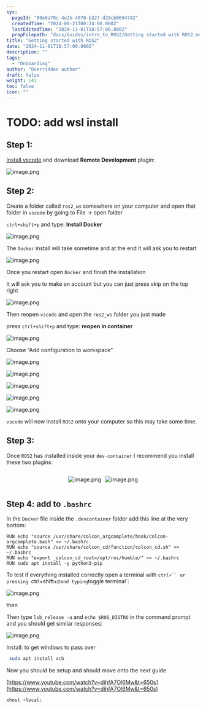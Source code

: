 ```yaml
---
sys:
  pageId: "89e0a78c-4e2b-4070-b327-d28cb0694742"
  createdTime: "2024-08-21T00:24:00.000Z"
  lastEditedTime: "2024-11-01T18:57:00.000Z"
  propFilepath: "docs/Guides/intro_to_ROS2/Getting started with ROS2.md"
title: "Getting started with ROS2"
date: "2024-11-01T18:57:00.000Z"
description: ""
tags:
  - "Onboarding"
author: "Overridden author"
draft: false
weight: 141
toc: false
icon: ""
---
```


# TODO: add wsl install

## Step 1:

[Install vscode](https://code.visualstudio.com/download) and download **Remote Development** plugin:

![image.png](https://prod-files-secure.s3.us-west-2.amazonaws.com/d518164a-d88e-44d1-a4ee-3adb3bd8bce0/efb52993-1881-4a40-b95e-6f020334f022/image.png?X-Amz-Algorithm=AWS4-HMAC-SHA256&X-Amz-Content-Sha256=UNSIGNED-PAYLOAD&X-Amz-Credential=ASIAZI2LB4662GSJ7QOT%2F20250504%2Fus-west-2%2Fs3%2Faws4_request&X-Amz-Date=20250504T004526Z&X-Amz-Expires=3600&X-Amz-Security-Token=IQoJb3JpZ2luX2VjEGAaCXVzLXdlc3QtMiJGMEQCIBDc%2FNa3mIosC83BpGOHOObdijGEsvwEGYs0V%2FwQn5WMAiAwSJBjcAK8st%2FTo4%2Fzppa8FXxoaVnUU%2FAiNbGl9Fna8iqIBAj5%2F%2F%2F%2F%2F%2F%2F%2F%2F%2F8BEAAaDDYzNzQyMzE4MzgwNSIMven%2BPKvxJDQIJ6sFKtwD7k8up4sHHMNl720TnmY8V29Tekjs8nJDj2LGqHS705SGH9LKet3aj96d7y1kH3pLSt20DTgAfN%2BL3nLE%2Flow%2FPnGc2wso8IsECIA%2FbSXxokewlXiikUBZBCjpg%2FTOp6wYv2fJN3TSNY97bz08l3JVAm4PeKnVtyIFpR9NoSnz75siegR4%2Blkf87ECu8TMAWedy5u9SQhrs8kdOkPP4gMucUZJBVCviO3lwNSa25MRz74CN16uyG8k9jtUjV8C5s9AXqc7u4C8HY5vzBWLoxvJ55yzDld5gDfY1cDoOcv%2F9EQ8zk67%2BeAO0fcG4h8vDhMHhe4kq1AmMJ9Yv4Os7GXiQYMlSdJrbgWENyLNkCc1SE%2FJFEvQGSM2t5RSaEXcO08DKHEFzWbbrYr%2FfJPOGg22kPRh1wtuHRCEbSuByUpTECVqGY0nittKBLDQdKGdX6A%2FlrgXw2DQXCdXShuQHXnvq82j3EGpRfx2AnckUEJjCbBjBiLkNkk%2F2Ss%2F1y4owosNvgc359cHLzhLYXwSpKef81X9V0%2BiFsKrKFAjy2MNnXSqPE1yyeee9pKJ5qwURG3RTjtIteX1QUD5%2F00sZu0I3Z8KZ2AP1s3L4OLOR6LNBtbqip7bXQEZahfilcw5NjawAY6pgFuLaPPgaIkjzhIGF3NXijfLyskcnJz%2FYHZ9%2FMezXK7%2BJvEcG1x3dR2arn8LLuPQgxalo3paxMs1L8asYRrAiCd8nsyL2u8jBg3XrTGEspRbalCk%2BPo%2FGmfjZhL6Z%2FGZfyt%2FR9Q7RrI5Xz%2F78vaxt0t4JaVtT52C6XQXlzOcYiHTN%2FqJXXiJvUy3BnG6imw7SYdgFN%2FlixziFq%2BFB5kMajEKmjpELxF&X-Amz-Signature=296b6ed85ba5a6347bd3cb83c7b49ebe4bc7999dff1f7e8c456f9e51d961f226&X-Amz-SignedHeaders=host&x-id=GetObject)

## Step 2:

Create a folder called `ros2_ws` somewhere on your computer and open that folder in `vscode` by going to File → open folder 

`ctrl+shift+p` and type: **Install Docker**

![image.png](https://prod-files-secure.s3.us-west-2.amazonaws.com/d518164a-d88e-44d1-a4ee-3adb3bd8bce0/2269dc0e-1cd5-47ff-bceb-c04ad9b2eab0/image.png?X-Amz-Algorithm=AWS4-HMAC-SHA256&X-Amz-Content-Sha256=UNSIGNED-PAYLOAD&X-Amz-Credential=ASIAZI2LB4662GSJ7QOT%2F20250504%2Fus-west-2%2Fs3%2Faws4_request&X-Amz-Date=20250504T004526Z&X-Amz-Expires=3600&X-Amz-Security-Token=IQoJb3JpZ2luX2VjEGAaCXVzLXdlc3QtMiJGMEQCIBDc%2FNa3mIosC83BpGOHOObdijGEsvwEGYs0V%2FwQn5WMAiAwSJBjcAK8st%2FTo4%2Fzppa8FXxoaVnUU%2FAiNbGl9Fna8iqIBAj5%2F%2F%2F%2F%2F%2F%2F%2F%2F%2F8BEAAaDDYzNzQyMzE4MzgwNSIMven%2BPKvxJDQIJ6sFKtwD7k8up4sHHMNl720TnmY8V29Tekjs8nJDj2LGqHS705SGH9LKet3aj96d7y1kH3pLSt20DTgAfN%2BL3nLE%2Flow%2FPnGc2wso8IsECIA%2FbSXxokewlXiikUBZBCjpg%2FTOp6wYv2fJN3TSNY97bz08l3JVAm4PeKnVtyIFpR9NoSnz75siegR4%2Blkf87ECu8TMAWedy5u9SQhrs8kdOkPP4gMucUZJBVCviO3lwNSa25MRz74CN16uyG8k9jtUjV8C5s9AXqc7u4C8HY5vzBWLoxvJ55yzDld5gDfY1cDoOcv%2F9EQ8zk67%2BeAO0fcG4h8vDhMHhe4kq1AmMJ9Yv4Os7GXiQYMlSdJrbgWENyLNkCc1SE%2FJFEvQGSM2t5RSaEXcO08DKHEFzWbbrYr%2FfJPOGg22kPRh1wtuHRCEbSuByUpTECVqGY0nittKBLDQdKGdX6A%2FlrgXw2DQXCdXShuQHXnvq82j3EGpRfx2AnckUEJjCbBjBiLkNkk%2F2Ss%2F1y4owosNvgc359cHLzhLYXwSpKef81X9V0%2BiFsKrKFAjy2MNnXSqPE1yyeee9pKJ5qwURG3RTjtIteX1QUD5%2F00sZu0I3Z8KZ2AP1s3L4OLOR6LNBtbqip7bXQEZahfilcw5NjawAY6pgFuLaPPgaIkjzhIGF3NXijfLyskcnJz%2FYHZ9%2FMezXK7%2BJvEcG1x3dR2arn8LLuPQgxalo3paxMs1L8asYRrAiCd8nsyL2u8jBg3XrTGEspRbalCk%2BPo%2FGmfjZhL6Z%2FGZfyt%2FR9Q7RrI5Xz%2F78vaxt0t4JaVtT52C6XQXlzOcYiHTN%2FqJXXiJvUy3BnG6imw7SYdgFN%2FlixziFq%2BFB5kMajEKmjpELxF&X-Amz-Signature=5cd07c8493aa897ba5983125a29ba2e599c2977be9535dea816d6b732865c363&X-Amz-SignedHeaders=host&x-id=GetObject)

The `Docker` install will take sometime and at the end it will ask you to restart

![image.png](https://prod-files-secure.s3.us-west-2.amazonaws.com/d518164a-d88e-44d1-a4ee-3adb3bd8bce0/ed233f78-be33-4b1f-b89c-9c346c0e961e/image.png?X-Amz-Algorithm=AWS4-HMAC-SHA256&X-Amz-Content-Sha256=UNSIGNED-PAYLOAD&X-Amz-Credential=ASIAZI2LB4662GSJ7QOT%2F20250504%2Fus-west-2%2Fs3%2Faws4_request&X-Amz-Date=20250504T004526Z&X-Amz-Expires=3600&X-Amz-Security-Token=IQoJb3JpZ2luX2VjEGAaCXVzLXdlc3QtMiJGMEQCIBDc%2FNa3mIosC83BpGOHOObdijGEsvwEGYs0V%2FwQn5WMAiAwSJBjcAK8st%2FTo4%2Fzppa8FXxoaVnUU%2FAiNbGl9Fna8iqIBAj5%2F%2F%2F%2F%2F%2F%2F%2F%2F%2F8BEAAaDDYzNzQyMzE4MzgwNSIMven%2BPKvxJDQIJ6sFKtwD7k8up4sHHMNl720TnmY8V29Tekjs8nJDj2LGqHS705SGH9LKet3aj96d7y1kH3pLSt20DTgAfN%2BL3nLE%2Flow%2FPnGc2wso8IsECIA%2FbSXxokewlXiikUBZBCjpg%2FTOp6wYv2fJN3TSNY97bz08l3JVAm4PeKnVtyIFpR9NoSnz75siegR4%2Blkf87ECu8TMAWedy5u9SQhrs8kdOkPP4gMucUZJBVCviO3lwNSa25MRz74CN16uyG8k9jtUjV8C5s9AXqc7u4C8HY5vzBWLoxvJ55yzDld5gDfY1cDoOcv%2F9EQ8zk67%2BeAO0fcG4h8vDhMHhe4kq1AmMJ9Yv4Os7GXiQYMlSdJrbgWENyLNkCc1SE%2FJFEvQGSM2t5RSaEXcO08DKHEFzWbbrYr%2FfJPOGg22kPRh1wtuHRCEbSuByUpTECVqGY0nittKBLDQdKGdX6A%2FlrgXw2DQXCdXShuQHXnvq82j3EGpRfx2AnckUEJjCbBjBiLkNkk%2F2Ss%2F1y4owosNvgc359cHLzhLYXwSpKef81X9V0%2BiFsKrKFAjy2MNnXSqPE1yyeee9pKJ5qwURG3RTjtIteX1QUD5%2F00sZu0I3Z8KZ2AP1s3L4OLOR6LNBtbqip7bXQEZahfilcw5NjawAY6pgFuLaPPgaIkjzhIGF3NXijfLyskcnJz%2FYHZ9%2FMezXK7%2BJvEcG1x3dR2arn8LLuPQgxalo3paxMs1L8asYRrAiCd8nsyL2u8jBg3XrTGEspRbalCk%2BPo%2FGmfjZhL6Z%2FGZfyt%2FR9Q7RrI5Xz%2F78vaxt0t4JaVtT52C6XQXlzOcYiHTN%2FqJXXiJvUy3BnG6imw7SYdgFN%2FlixziFq%2BFB5kMajEKmjpELxF&X-Amz-Signature=044d36466122c1bf4708fe83d8bf03b3bf5e20953072ed462c532230eab97fa9&X-Amz-SignedHeaders=host&x-id=GetObject)

Once you restart open `Docker` and finish the installation

It will ask you to make an account but you can just press skip on the top right

![image.png](https://prod-files-secure.s3.us-west-2.amazonaws.com/d518164a-d88e-44d1-a4ee-3adb3bd8bce0/21010ad9-1659-4fd9-9f59-9932a09b2a3d/image.png?X-Amz-Algorithm=AWS4-HMAC-SHA256&X-Amz-Content-Sha256=UNSIGNED-PAYLOAD&X-Amz-Credential=ASIAZI2LB4662GSJ7QOT%2F20250504%2Fus-west-2%2Fs3%2Faws4_request&X-Amz-Date=20250504T004526Z&X-Amz-Expires=3600&X-Amz-Security-Token=IQoJb3JpZ2luX2VjEGAaCXVzLXdlc3QtMiJGMEQCIBDc%2FNa3mIosC83BpGOHOObdijGEsvwEGYs0V%2FwQn5WMAiAwSJBjcAK8st%2FTo4%2Fzppa8FXxoaVnUU%2FAiNbGl9Fna8iqIBAj5%2F%2F%2F%2F%2F%2F%2F%2F%2F%2F8BEAAaDDYzNzQyMzE4MzgwNSIMven%2BPKvxJDQIJ6sFKtwD7k8up4sHHMNl720TnmY8V29Tekjs8nJDj2LGqHS705SGH9LKet3aj96d7y1kH3pLSt20DTgAfN%2BL3nLE%2Flow%2FPnGc2wso8IsECIA%2FbSXxokewlXiikUBZBCjpg%2FTOp6wYv2fJN3TSNY97bz08l3JVAm4PeKnVtyIFpR9NoSnz75siegR4%2Blkf87ECu8TMAWedy5u9SQhrs8kdOkPP4gMucUZJBVCviO3lwNSa25MRz74CN16uyG8k9jtUjV8C5s9AXqc7u4C8HY5vzBWLoxvJ55yzDld5gDfY1cDoOcv%2F9EQ8zk67%2BeAO0fcG4h8vDhMHhe4kq1AmMJ9Yv4Os7GXiQYMlSdJrbgWENyLNkCc1SE%2FJFEvQGSM2t5RSaEXcO08DKHEFzWbbrYr%2FfJPOGg22kPRh1wtuHRCEbSuByUpTECVqGY0nittKBLDQdKGdX6A%2FlrgXw2DQXCdXShuQHXnvq82j3EGpRfx2AnckUEJjCbBjBiLkNkk%2F2Ss%2F1y4owosNvgc359cHLzhLYXwSpKef81X9V0%2BiFsKrKFAjy2MNnXSqPE1yyeee9pKJ5qwURG3RTjtIteX1QUD5%2F00sZu0I3Z8KZ2AP1s3L4OLOR6LNBtbqip7bXQEZahfilcw5NjawAY6pgFuLaPPgaIkjzhIGF3NXijfLyskcnJz%2FYHZ9%2FMezXK7%2BJvEcG1x3dR2arn8LLuPQgxalo3paxMs1L8asYRrAiCd8nsyL2u8jBg3XrTGEspRbalCk%2BPo%2FGmfjZhL6Z%2FGZfyt%2FR9Q7RrI5Xz%2F78vaxt0t4JaVtT52C6XQXlzOcYiHTN%2FqJXXiJvUy3BnG6imw7SYdgFN%2FlixziFq%2BFB5kMajEKmjpELxF&X-Amz-Signature=794f2896ff65e89bdd12058fa6d90dea62da2032868a9ad85b013994ecc0c888&X-Amz-SignedHeaders=host&x-id=GetObject)

Then reopen `vscode` and open the `ros2_ws` folder you just made

press `ctrl+shift+p` and type: **reopen in container**

![image.png](https://prod-files-secure.s3.us-west-2.amazonaws.com/d518164a-d88e-44d1-a4ee-3adb3bd8bce0/4e93b8c2-41ad-488c-8095-c74205196118/image.png?X-Amz-Algorithm=AWS4-HMAC-SHA256&X-Amz-Content-Sha256=UNSIGNED-PAYLOAD&X-Amz-Credential=ASIAZI2LB4662GSJ7QOT%2F20250504%2Fus-west-2%2Fs3%2Faws4_request&X-Amz-Date=20250504T004526Z&X-Amz-Expires=3600&X-Amz-Security-Token=IQoJb3JpZ2luX2VjEGAaCXVzLXdlc3QtMiJGMEQCIBDc%2FNa3mIosC83BpGOHOObdijGEsvwEGYs0V%2FwQn5WMAiAwSJBjcAK8st%2FTo4%2Fzppa8FXxoaVnUU%2FAiNbGl9Fna8iqIBAj5%2F%2F%2F%2F%2F%2F%2F%2F%2F%2F8BEAAaDDYzNzQyMzE4MzgwNSIMven%2BPKvxJDQIJ6sFKtwD7k8up4sHHMNl720TnmY8V29Tekjs8nJDj2LGqHS705SGH9LKet3aj96d7y1kH3pLSt20DTgAfN%2BL3nLE%2Flow%2FPnGc2wso8IsECIA%2FbSXxokewlXiikUBZBCjpg%2FTOp6wYv2fJN3TSNY97bz08l3JVAm4PeKnVtyIFpR9NoSnz75siegR4%2Blkf87ECu8TMAWedy5u9SQhrs8kdOkPP4gMucUZJBVCviO3lwNSa25MRz74CN16uyG8k9jtUjV8C5s9AXqc7u4C8HY5vzBWLoxvJ55yzDld5gDfY1cDoOcv%2F9EQ8zk67%2BeAO0fcG4h8vDhMHhe4kq1AmMJ9Yv4Os7GXiQYMlSdJrbgWENyLNkCc1SE%2FJFEvQGSM2t5RSaEXcO08DKHEFzWbbrYr%2FfJPOGg22kPRh1wtuHRCEbSuByUpTECVqGY0nittKBLDQdKGdX6A%2FlrgXw2DQXCdXShuQHXnvq82j3EGpRfx2AnckUEJjCbBjBiLkNkk%2F2Ss%2F1y4owosNvgc359cHLzhLYXwSpKef81X9V0%2BiFsKrKFAjy2MNnXSqPE1yyeee9pKJ5qwURG3RTjtIteX1QUD5%2F00sZu0I3Z8KZ2AP1s3L4OLOR6LNBtbqip7bXQEZahfilcw5NjawAY6pgFuLaPPgaIkjzhIGF3NXijfLyskcnJz%2FYHZ9%2FMezXK7%2BJvEcG1x3dR2arn8LLuPQgxalo3paxMs1L8asYRrAiCd8nsyL2u8jBg3XrTGEspRbalCk%2BPo%2FGmfjZhL6Z%2FGZfyt%2FR9Q7RrI5Xz%2F78vaxt0t4JaVtT52C6XQXlzOcYiHTN%2FqJXXiJvUy3BnG6imw7SYdgFN%2FlixziFq%2BFB5kMajEKmjpELxF&X-Amz-Signature=e560a78a5aaf7a48fe258d811c425026283ed2cfdcfcaa4fe81f1632e212b18b&X-Amz-SignedHeaders=host&x-id=GetObject)

Choose “Add configuration to workspace”

![image.png](https://prod-files-secure.s3.us-west-2.amazonaws.com/d518164a-d88e-44d1-a4ee-3adb3bd8bce0/9560b282-5060-4989-ba37-97e7b2c22476/image.png?X-Amz-Algorithm=AWS4-HMAC-SHA256&X-Amz-Content-Sha256=UNSIGNED-PAYLOAD&X-Amz-Credential=ASIAZI2LB4662GSJ7QOT%2F20250504%2Fus-west-2%2Fs3%2Faws4_request&X-Amz-Date=20250504T004526Z&X-Amz-Expires=3600&X-Amz-Security-Token=IQoJb3JpZ2luX2VjEGAaCXVzLXdlc3QtMiJGMEQCIBDc%2FNa3mIosC83BpGOHOObdijGEsvwEGYs0V%2FwQn5WMAiAwSJBjcAK8st%2FTo4%2Fzppa8FXxoaVnUU%2FAiNbGl9Fna8iqIBAj5%2F%2F%2F%2F%2F%2F%2F%2F%2F%2F8BEAAaDDYzNzQyMzE4MzgwNSIMven%2BPKvxJDQIJ6sFKtwD7k8up4sHHMNl720TnmY8V29Tekjs8nJDj2LGqHS705SGH9LKet3aj96d7y1kH3pLSt20DTgAfN%2BL3nLE%2Flow%2FPnGc2wso8IsECIA%2FbSXxokewlXiikUBZBCjpg%2FTOp6wYv2fJN3TSNY97bz08l3JVAm4PeKnVtyIFpR9NoSnz75siegR4%2Blkf87ECu8TMAWedy5u9SQhrs8kdOkPP4gMucUZJBVCviO3lwNSa25MRz74CN16uyG8k9jtUjV8C5s9AXqc7u4C8HY5vzBWLoxvJ55yzDld5gDfY1cDoOcv%2F9EQ8zk67%2BeAO0fcG4h8vDhMHhe4kq1AmMJ9Yv4Os7GXiQYMlSdJrbgWENyLNkCc1SE%2FJFEvQGSM2t5RSaEXcO08DKHEFzWbbrYr%2FfJPOGg22kPRh1wtuHRCEbSuByUpTECVqGY0nittKBLDQdKGdX6A%2FlrgXw2DQXCdXShuQHXnvq82j3EGpRfx2AnckUEJjCbBjBiLkNkk%2F2Ss%2F1y4owosNvgc359cHLzhLYXwSpKef81X9V0%2BiFsKrKFAjy2MNnXSqPE1yyeee9pKJ5qwURG3RTjtIteX1QUD5%2F00sZu0I3Z8KZ2AP1s3L4OLOR6LNBtbqip7bXQEZahfilcw5NjawAY6pgFuLaPPgaIkjzhIGF3NXijfLyskcnJz%2FYHZ9%2FMezXK7%2BJvEcG1x3dR2arn8LLuPQgxalo3paxMs1L8asYRrAiCd8nsyL2u8jBg3XrTGEspRbalCk%2BPo%2FGmfjZhL6Z%2FGZfyt%2FR9Q7RrI5Xz%2F78vaxt0t4JaVtT52C6XQXlzOcYiHTN%2FqJXXiJvUy3BnG6imw7SYdgFN%2FlixziFq%2BFB5kMajEKmjpELxF&X-Amz-Signature=5fd804658612c19d63ac147af43ae70443e061c2a424344dbb423312bbadc226&X-Amz-SignedHeaders=host&x-id=GetObject)

![image.png](https://prod-files-secure.s3.us-west-2.amazonaws.com/d518164a-d88e-44d1-a4ee-3adb3bd8bce0/2ee63f81-886b-48e8-a553-dc6e5eac99e4/image.png?X-Amz-Algorithm=AWS4-HMAC-SHA256&X-Amz-Content-Sha256=UNSIGNED-PAYLOAD&X-Amz-Credential=ASIAZI2LB4662GSJ7QOT%2F20250504%2Fus-west-2%2Fs3%2Faws4_request&X-Amz-Date=20250504T004526Z&X-Amz-Expires=3600&X-Amz-Security-Token=IQoJb3JpZ2luX2VjEGAaCXVzLXdlc3QtMiJGMEQCIBDc%2FNa3mIosC83BpGOHOObdijGEsvwEGYs0V%2FwQn5WMAiAwSJBjcAK8st%2FTo4%2Fzppa8FXxoaVnUU%2FAiNbGl9Fna8iqIBAj5%2F%2F%2F%2F%2F%2F%2F%2F%2F%2F8BEAAaDDYzNzQyMzE4MzgwNSIMven%2BPKvxJDQIJ6sFKtwD7k8up4sHHMNl720TnmY8V29Tekjs8nJDj2LGqHS705SGH9LKet3aj96d7y1kH3pLSt20DTgAfN%2BL3nLE%2Flow%2FPnGc2wso8IsECIA%2FbSXxokewlXiikUBZBCjpg%2FTOp6wYv2fJN3TSNY97bz08l3JVAm4PeKnVtyIFpR9NoSnz75siegR4%2Blkf87ECu8TMAWedy5u9SQhrs8kdOkPP4gMucUZJBVCviO3lwNSa25MRz74CN16uyG8k9jtUjV8C5s9AXqc7u4C8HY5vzBWLoxvJ55yzDld5gDfY1cDoOcv%2F9EQ8zk67%2BeAO0fcG4h8vDhMHhe4kq1AmMJ9Yv4Os7GXiQYMlSdJrbgWENyLNkCc1SE%2FJFEvQGSM2t5RSaEXcO08DKHEFzWbbrYr%2FfJPOGg22kPRh1wtuHRCEbSuByUpTECVqGY0nittKBLDQdKGdX6A%2FlrgXw2DQXCdXShuQHXnvq82j3EGpRfx2AnckUEJjCbBjBiLkNkk%2F2Ss%2F1y4owosNvgc359cHLzhLYXwSpKef81X9V0%2BiFsKrKFAjy2MNnXSqPE1yyeee9pKJ5qwURG3RTjtIteX1QUD5%2F00sZu0I3Z8KZ2AP1s3L4OLOR6LNBtbqip7bXQEZahfilcw5NjawAY6pgFuLaPPgaIkjzhIGF3NXijfLyskcnJz%2FYHZ9%2FMezXK7%2BJvEcG1x3dR2arn8LLuPQgxalo3paxMs1L8asYRrAiCd8nsyL2u8jBg3XrTGEspRbalCk%2BPo%2FGmfjZhL6Z%2FGZfyt%2FR9Q7RrI5Xz%2F78vaxt0t4JaVtT52C6XQXlzOcYiHTN%2FqJXXiJvUy3BnG6imw7SYdgFN%2FlixziFq%2BFB5kMajEKmjpELxF&X-Amz-Signature=ed3168a319b48fc7635d0457bb5dcc271f696e80f2ba12732985645bd9608cd1&X-Amz-SignedHeaders=host&x-id=GetObject)

![image.png](https://prod-files-secure.s3.us-west-2.amazonaws.com/d518164a-d88e-44d1-a4ee-3adb3bd8bce0/ae1580b2-b048-407e-aed9-b584224a7a04/image.png?X-Amz-Algorithm=AWS4-HMAC-SHA256&X-Amz-Content-Sha256=UNSIGNED-PAYLOAD&X-Amz-Credential=ASIAZI2LB4662GSJ7QOT%2F20250504%2Fus-west-2%2Fs3%2Faws4_request&X-Amz-Date=20250504T004526Z&X-Amz-Expires=3600&X-Amz-Security-Token=IQoJb3JpZ2luX2VjEGAaCXVzLXdlc3QtMiJGMEQCIBDc%2FNa3mIosC83BpGOHOObdijGEsvwEGYs0V%2FwQn5WMAiAwSJBjcAK8st%2FTo4%2Fzppa8FXxoaVnUU%2FAiNbGl9Fna8iqIBAj5%2F%2F%2F%2F%2F%2F%2F%2F%2F%2F8BEAAaDDYzNzQyMzE4MzgwNSIMven%2BPKvxJDQIJ6sFKtwD7k8up4sHHMNl720TnmY8V29Tekjs8nJDj2LGqHS705SGH9LKet3aj96d7y1kH3pLSt20DTgAfN%2BL3nLE%2Flow%2FPnGc2wso8IsECIA%2FbSXxokewlXiikUBZBCjpg%2FTOp6wYv2fJN3TSNY97bz08l3JVAm4PeKnVtyIFpR9NoSnz75siegR4%2Blkf87ECu8TMAWedy5u9SQhrs8kdOkPP4gMucUZJBVCviO3lwNSa25MRz74CN16uyG8k9jtUjV8C5s9AXqc7u4C8HY5vzBWLoxvJ55yzDld5gDfY1cDoOcv%2F9EQ8zk67%2BeAO0fcG4h8vDhMHhe4kq1AmMJ9Yv4Os7GXiQYMlSdJrbgWENyLNkCc1SE%2FJFEvQGSM2t5RSaEXcO08DKHEFzWbbrYr%2FfJPOGg22kPRh1wtuHRCEbSuByUpTECVqGY0nittKBLDQdKGdX6A%2FlrgXw2DQXCdXShuQHXnvq82j3EGpRfx2AnckUEJjCbBjBiLkNkk%2F2Ss%2F1y4owosNvgc359cHLzhLYXwSpKef81X9V0%2BiFsKrKFAjy2MNnXSqPE1yyeee9pKJ5qwURG3RTjtIteX1QUD5%2F00sZu0I3Z8KZ2AP1s3L4OLOR6LNBtbqip7bXQEZahfilcw5NjawAY6pgFuLaPPgaIkjzhIGF3NXijfLyskcnJz%2FYHZ9%2FMezXK7%2BJvEcG1x3dR2arn8LLuPQgxalo3paxMs1L8asYRrAiCd8nsyL2u8jBg3XrTGEspRbalCk%2BPo%2FGmfjZhL6Z%2FGZfyt%2FR9Q7RrI5Xz%2F78vaxt0t4JaVtT52C6XQXlzOcYiHTN%2FqJXXiJvUy3BnG6imw7SYdgFN%2FlixziFq%2BFB5kMajEKmjpELxF&X-Amz-Signature=c21816cb21d8ecf183f6e783c4a47c6266427524db4cb6ff0779e9175b0937fc&X-Amz-SignedHeaders=host&x-id=GetObject)

![image.png](https://prod-files-secure.s3.us-west-2.amazonaws.com/d518164a-d88e-44d1-a4ee-3adb3bd8bce0/53255b28-f75e-430f-b9e3-c0ac8577e42b/image.png?X-Amz-Algorithm=AWS4-HMAC-SHA256&X-Amz-Content-Sha256=UNSIGNED-PAYLOAD&X-Amz-Credential=ASIAZI2LB4662GSJ7QOT%2F20250504%2Fus-west-2%2Fs3%2Faws4_request&X-Amz-Date=20250504T004526Z&X-Amz-Expires=3600&X-Amz-Security-Token=IQoJb3JpZ2luX2VjEGAaCXVzLXdlc3QtMiJGMEQCIBDc%2FNa3mIosC83BpGOHOObdijGEsvwEGYs0V%2FwQn5WMAiAwSJBjcAK8st%2FTo4%2Fzppa8FXxoaVnUU%2FAiNbGl9Fna8iqIBAj5%2F%2F%2F%2F%2F%2F%2F%2F%2F%2F8BEAAaDDYzNzQyMzE4MzgwNSIMven%2BPKvxJDQIJ6sFKtwD7k8up4sHHMNl720TnmY8V29Tekjs8nJDj2LGqHS705SGH9LKet3aj96d7y1kH3pLSt20DTgAfN%2BL3nLE%2Flow%2FPnGc2wso8IsECIA%2FbSXxokewlXiikUBZBCjpg%2FTOp6wYv2fJN3TSNY97bz08l3JVAm4PeKnVtyIFpR9NoSnz75siegR4%2Blkf87ECu8TMAWedy5u9SQhrs8kdOkPP4gMucUZJBVCviO3lwNSa25MRz74CN16uyG8k9jtUjV8C5s9AXqc7u4C8HY5vzBWLoxvJ55yzDld5gDfY1cDoOcv%2F9EQ8zk67%2BeAO0fcG4h8vDhMHhe4kq1AmMJ9Yv4Os7GXiQYMlSdJrbgWENyLNkCc1SE%2FJFEvQGSM2t5RSaEXcO08DKHEFzWbbrYr%2FfJPOGg22kPRh1wtuHRCEbSuByUpTECVqGY0nittKBLDQdKGdX6A%2FlrgXw2DQXCdXShuQHXnvq82j3EGpRfx2AnckUEJjCbBjBiLkNkk%2F2Ss%2F1y4owosNvgc359cHLzhLYXwSpKef81X9V0%2BiFsKrKFAjy2MNnXSqPE1yyeee9pKJ5qwURG3RTjtIteX1QUD5%2F00sZu0I3Z8KZ2AP1s3L4OLOR6LNBtbqip7bXQEZahfilcw5NjawAY6pgFuLaPPgaIkjzhIGF3NXijfLyskcnJz%2FYHZ9%2FMezXK7%2BJvEcG1x3dR2arn8LLuPQgxalo3paxMs1L8asYRrAiCd8nsyL2u8jBg3XrTGEspRbalCk%2BPo%2FGmfjZhL6Z%2FGZfyt%2FR9Q7RrI5Xz%2F78vaxt0t4JaVtT52C6XQXlzOcYiHTN%2FqJXXiJvUy3BnG6imw7SYdgFN%2FlixziFq%2BFB5kMajEKmjpELxF&X-Amz-Signature=5b4d7ed2a4801873fcb5277a17b6df6d0694c4458756284b73cf7f3f9bae1ead&X-Amz-SignedHeaders=host&x-id=GetObject)

![image.png](https://prod-files-secure.s3.us-west-2.amazonaws.com/d518164a-d88e-44d1-a4ee-3adb3bd8bce0/7c562767-5af9-4ffb-97d1-327bcdf4ee00/image.png?X-Amz-Algorithm=AWS4-HMAC-SHA256&X-Amz-Content-Sha256=UNSIGNED-PAYLOAD&X-Amz-Credential=ASIAZI2LB4662GSJ7QOT%2F20250504%2Fus-west-2%2Fs3%2Faws4_request&X-Amz-Date=20250504T004526Z&X-Amz-Expires=3600&X-Amz-Security-Token=IQoJb3JpZ2luX2VjEGAaCXVzLXdlc3QtMiJGMEQCIBDc%2FNa3mIosC83BpGOHOObdijGEsvwEGYs0V%2FwQn5WMAiAwSJBjcAK8st%2FTo4%2Fzppa8FXxoaVnUU%2FAiNbGl9Fna8iqIBAj5%2F%2F%2F%2F%2F%2F%2F%2F%2F%2F8BEAAaDDYzNzQyMzE4MzgwNSIMven%2BPKvxJDQIJ6sFKtwD7k8up4sHHMNl720TnmY8V29Tekjs8nJDj2LGqHS705SGH9LKet3aj96d7y1kH3pLSt20DTgAfN%2BL3nLE%2Flow%2FPnGc2wso8IsECIA%2FbSXxokewlXiikUBZBCjpg%2FTOp6wYv2fJN3TSNY97bz08l3JVAm4PeKnVtyIFpR9NoSnz75siegR4%2Blkf87ECu8TMAWedy5u9SQhrs8kdOkPP4gMucUZJBVCviO3lwNSa25MRz74CN16uyG8k9jtUjV8C5s9AXqc7u4C8HY5vzBWLoxvJ55yzDld5gDfY1cDoOcv%2F9EQ8zk67%2BeAO0fcG4h8vDhMHhe4kq1AmMJ9Yv4Os7GXiQYMlSdJrbgWENyLNkCc1SE%2FJFEvQGSM2t5RSaEXcO08DKHEFzWbbrYr%2FfJPOGg22kPRh1wtuHRCEbSuByUpTECVqGY0nittKBLDQdKGdX6A%2FlrgXw2DQXCdXShuQHXnvq82j3EGpRfx2AnckUEJjCbBjBiLkNkk%2F2Ss%2F1y4owosNvgc359cHLzhLYXwSpKef81X9V0%2BiFsKrKFAjy2MNnXSqPE1yyeee9pKJ5qwURG3RTjtIteX1QUD5%2F00sZu0I3Z8KZ2AP1s3L4OLOR6LNBtbqip7bXQEZahfilcw5NjawAY6pgFuLaPPgaIkjzhIGF3NXijfLyskcnJz%2FYHZ9%2FMezXK7%2BJvEcG1x3dR2arn8LLuPQgxalo3paxMs1L8asYRrAiCd8nsyL2u8jBg3XrTGEspRbalCk%2BPo%2FGmfjZhL6Z%2FGZfyt%2FR9Q7RrI5Xz%2F78vaxt0t4JaVtT52C6XQXlzOcYiHTN%2FqJXXiJvUy3BnG6imw7SYdgFN%2FlixziFq%2BFB5kMajEKmjpELxF&X-Amz-Signature=122653c2f5d4048095eabd20aca2eab4a83649f07f9e9f5837331bc663d177e5&X-Amz-SignedHeaders=host&x-id=GetObject)

`vscode` will now install `ROS2` onto your computer so this may take some time.

## Step 3:

Once `ROS2` has installed inside your `dev-container` I recommend you install these two plugins:

<div style="display: flex;flex-direction: row; column-gap:10px; max-width: 630px;justify-content: center;">
<div>

![image.png](https://prod-files-secure.s3.us-west-2.amazonaws.com/d518164a-d88e-44d1-a4ee-3adb3bd8bce0/3fc3d550-5a54-4ba1-ba6b-faa01cdb7369/image.png?X-Amz-Algorithm=AWS4-HMAC-SHA256&X-Amz-Content-Sha256=UNSIGNED-PAYLOAD&X-Amz-Credential=ASIAZI2LB466RRYFQGOJ%2F20250504%2Fus-west-2%2Fs3%2Faws4_request&X-Amz-Date=20250504T004529Z&X-Amz-Expires=3600&X-Amz-Security-Token=IQoJb3JpZ2luX2VjEGEaCXVzLXdlc3QtMiJHMEUCIQDCYp5lOHG3vKyiWyvQ07OW3TIupn7ZZQtPjUfdlrKIdAIgRejpph4jzzIfxHjHmafbHIJnHlISUhjx63%2BTLEo5ZuYqiAQI%2Bv%2F%2F%2F%2F%2F%2F%2F%2F%2F%2FARAAGgw2Mzc0MjMxODM4MDUiDBIQC56hY5k45R7StyrcA4JIv2X4gjRaWoX3eZU%2Bcu9vmcN7CoY7FGPQPakkBQFebqcsU%2BX7NyGMmYQApDnbh2dZxwcQDknrCbAoirI%2FCj%2BHVH6Yy9N60QTjszcFFv64vZe15NOxPWmVhfRZT1YJxgg571%2FwpytOEtDPQqD7FGr3VpQ%2FtSppXZHErA0RzIJtuS6e5VBc4ltZpG4m8%2F1ZOlQywngCjHd5RBJumhoXwoLGvDhyY6ZcY2oITfUh9h99o70fBXkIf%2FlfYg3WcoviMCnAoYMVMtSwGyHzbDj%2B0SBNA0HO3sJ6R8JlQtUE0eIdudjiGclYrBNgav54419qASoR%2BUXbLujqYfyqYFTCkO9NNS5wrx%2BkVjYZsS6tdSl4ga0HDQBLpmMiUqKu7YqCJpxM0NNtP57PpURsvrLevqXPReTrlDh5kWTE20pKvP5%2FzCS617bhgB9ADHuwBVLZLBKQBb3FQPFpHXBObW4Vxd6QAvXnoQl0TZB%2Fx7oDhwXTn0hewWkXpKP0%2F8by6BiK%2F%2BVxgE5nPzLJABNzb7SPJESvTNwCrmGd9%2BcDg6Mk7r8JspOlzzODgSSyRiYP7iCm8mkw1kT0LcSoDwXi%2Bowco9kWKiLl7MU0c1A4Gw9jOs6MoltAka9IvWck9wOFMPrw2sAGOqUBSQMn8uzc4yoULYNxRZAItaV9PMJhlDWEDwR%2FPshFHolA57S3PZsk5%2BsBNYJrIJrWMCHibXNO5DoNP2dnPunvDnZLbsn6L9BImkzPlP8nTye6IbwYufhtUMU6ReOKEyb%2BZmo1sTrVjo%2BiyUrVEO7F%2Fb3T8dm33vbUZmvjevPAUZEkdKxXQRgIlLhUZfqrDb3ACzGfzJ%2BHPkwNcoYzJwjHxIVTjemz&X-Amz-Signature=255d797cbb866a7f5b380cd89dc0f0369e57398017b0ef41930f4880010b614e&X-Amz-SignedHeaders=host&x-id=GetObject)

</div>
<div>

![image.png](https://prod-files-secure.s3.us-west-2.amazonaws.com/d518164a-d88e-44d1-a4ee-3adb3bd8bce0/d994cc66-13c2-4093-a5a3-f84cf4601a82/image.png?X-Amz-Algorithm=AWS4-HMAC-SHA256&X-Amz-Content-Sha256=UNSIGNED-PAYLOAD&X-Amz-Credential=ASIAZI2LB4667R4UQACP%2F20250504%2Fus-west-2%2Fs3%2Faws4_request&X-Amz-Date=20250504T004529Z&X-Amz-Expires=3600&X-Amz-Security-Token=IQoJb3JpZ2luX2VjEGAaCXVzLXdlc3QtMiJHMEUCIQDAHkR8pBZz7NkQToOzLq5Yk5J%2F031nV6B2ZZL%2FTN%2FurwIgPTRur6WO0KK57%2FxbsWM3eomsaBXNJQ9Mzec0gKOfPfAqiAQI%2Bf%2F%2F%2F%2F%2F%2F%2F%2F%2F%2FARAAGgw2Mzc0MjMxODM4MDUiDNdTTS1V4uPMZHRNvyrcA4rx%2FExpIm%2BKQFW7%2Fg0%2BKlaYiSV9gGH4JXKb4Z2aiijGizQLa1KDj4BzfBQYUbmW9RrLc0COY3veJNrPgQhcZzr5z%2BoWiF6GmVonkYcDfqUX3jaQfvTSx%2F%2FHAXbiBCfRok7I%2BGjFjYKU00uQYM6JXgaAIcO4JbUHV7hemCrPRaU2ItA2w314jQ6apI%2BApaRXi1Sx7Cb%2BQTg18XSYipL%2F53rJM7NxqWb%2Bi4JFE2ScpnVpwSOykGbUUWYO4nX86%2FkO39zoYti%2FREXGSv6mCd1ZO%2FeRuP4yEdwM1%2FnDkS7Aexqz3jpH1ktOY5Q2S1TVslaxL03X2sR0W4B2ctFVp8jdtdZX7389Gr0farRIXvSAe4wRFPIKvFNJTnV3dAtLRCrVNq%2BGw5TRwvUYxA0BytheK6Oq1veDgIYzZIbgtsfVa37Lw3QfC5MbxL41hlb%2BFB1x1TAepRFUyipHiWar4YexjcQoSmoh3gFDlbUg72%2FhZYiJONW%2B0NhLYnK36otNXYFcC30fEdlqne0a52rY9ZAExiIoDYGcgGyphZEWlbq%2Ft0YYIWeL5YDX%2BOnshjrT8t8ABa5xNGz7n64bkVrEg9lXkkcIyqcSZ5AgHqtpakIhmhaDKunWASTMGTbip957MJjZ2sAGOqUBrx2dk8gcWl6kWrpgv2q6mq3BrA45ezviK0bvVqZ3YOrP%2FKtwFzP0MGwoVfmQxeB3BJ4E5zqX6RsCipRjtsfUQYPFxwJmrMvOlQUQ8tiPEfqTd3oy935x7zRlZ9Jqz1BjRpJ7%2FEdQs3Ch%2BrOLTi12THjtfYVGuRy%2FGvuSTrlU%2BlZ8TQ%2Ba9LF%2BlxPeVsHUr3Pu8ItlT68hV3EArdMT1%2BemG86PX9vj&X-Amz-Signature=203cf640873fc373e3369453537d990f06048503a30ad7e7ac7e81ee6c7e21e4&X-Amz-SignedHeaders=host&x-id=GetObject)

</div>
</div>

## Step 4: add to `.bashrc`

In the `Docker` file inside the `.devcontainer` folder add this line at the very bottom: 

```docker
RUN echo "source /usr/share/colcon_argcomplete/hook/colcon-argcomplete.bash" >> ~/.bashrc
RUN echo "source /usr/share/colcon_cd/function/colcon_cd.sh" >> ~/.bashrc
RUN echo "export _colcon_cd_root=/opt/ros/humble/" >> ~/.bashrc
RUN sudo apt install -y python3-pip 
```

To test if everything installed correctly open a terminal with `ctrl+`` or pressing `ctrl+shift+p` and typing `toggle terminal`:

![image.png](https://prod-files-secure.s3.us-west-2.amazonaws.com/d518164a-d88e-44d1-a4ee-3adb3bd8bce0/6a4943d8-b04e-4c02-9a58-775f3384d1a5/image.png?X-Amz-Algorithm=AWS4-HMAC-SHA256&X-Amz-Content-Sha256=UNSIGNED-PAYLOAD&X-Amz-Credential=ASIAZI2LB4662GSJ7QOT%2F20250504%2Fus-west-2%2Fs3%2Faws4_request&X-Amz-Date=20250504T004526Z&X-Amz-Expires=3600&X-Amz-Security-Token=IQoJb3JpZ2luX2VjEGAaCXVzLXdlc3QtMiJGMEQCIBDc%2FNa3mIosC83BpGOHOObdijGEsvwEGYs0V%2FwQn5WMAiAwSJBjcAK8st%2FTo4%2Fzppa8FXxoaVnUU%2FAiNbGl9Fna8iqIBAj5%2F%2F%2F%2F%2F%2F%2F%2F%2F%2F8BEAAaDDYzNzQyMzE4MzgwNSIMven%2BPKvxJDQIJ6sFKtwD7k8up4sHHMNl720TnmY8V29Tekjs8nJDj2LGqHS705SGH9LKet3aj96d7y1kH3pLSt20DTgAfN%2BL3nLE%2Flow%2FPnGc2wso8IsECIA%2FbSXxokewlXiikUBZBCjpg%2FTOp6wYv2fJN3TSNY97bz08l3JVAm4PeKnVtyIFpR9NoSnz75siegR4%2Blkf87ECu8TMAWedy5u9SQhrs8kdOkPP4gMucUZJBVCviO3lwNSa25MRz74CN16uyG8k9jtUjV8C5s9AXqc7u4C8HY5vzBWLoxvJ55yzDld5gDfY1cDoOcv%2F9EQ8zk67%2BeAO0fcG4h8vDhMHhe4kq1AmMJ9Yv4Os7GXiQYMlSdJrbgWENyLNkCc1SE%2FJFEvQGSM2t5RSaEXcO08DKHEFzWbbrYr%2FfJPOGg22kPRh1wtuHRCEbSuByUpTECVqGY0nittKBLDQdKGdX6A%2FlrgXw2DQXCdXShuQHXnvq82j3EGpRfx2AnckUEJjCbBjBiLkNkk%2F2Ss%2F1y4owosNvgc359cHLzhLYXwSpKef81X9V0%2BiFsKrKFAjy2MNnXSqPE1yyeee9pKJ5qwURG3RTjtIteX1QUD5%2F00sZu0I3Z8KZ2AP1s3L4OLOR6LNBtbqip7bXQEZahfilcw5NjawAY6pgFuLaPPgaIkjzhIGF3NXijfLyskcnJz%2FYHZ9%2FMezXK7%2BJvEcG1x3dR2arn8LLuPQgxalo3paxMs1L8asYRrAiCd8nsyL2u8jBg3XrTGEspRbalCk%2BPo%2FGmfjZhL6Z%2FGZfyt%2FR9Q7RrI5Xz%2F78vaxt0t4JaVtT52C6XQXlzOcYiHTN%2FqJXXiJvUy3BnG6imw7SYdgFN%2FlixziFq%2BFB5kMajEKmjpELxF&X-Amz-Signature=608a28ca233e834c08ae4737a661023989e29c3bba71f648977e86504922e5b1&X-Amz-SignedHeaders=host&x-id=GetObject)

then 

Then type `lsb_release -a` and `echo $ROS_DISTRO` in the command prompt and you should get similar responses:

![image.png](https://prod-files-secure.s3.us-west-2.amazonaws.com/d518164a-d88e-44d1-a4ee-3adb3bd8bce0/3e635dec-a805-4e85-8b9e-d000e5b71a4e/image.png?X-Amz-Algorithm=AWS4-HMAC-SHA256&X-Amz-Content-Sha256=UNSIGNED-PAYLOAD&X-Amz-Credential=ASIAZI2LB4662GSJ7QOT%2F20250504%2Fus-west-2%2Fs3%2Faws4_request&X-Amz-Date=20250504T004526Z&X-Amz-Expires=3600&X-Amz-Security-Token=IQoJb3JpZ2luX2VjEGAaCXVzLXdlc3QtMiJGMEQCIBDc%2FNa3mIosC83BpGOHOObdijGEsvwEGYs0V%2FwQn5WMAiAwSJBjcAK8st%2FTo4%2Fzppa8FXxoaVnUU%2FAiNbGl9Fna8iqIBAj5%2F%2F%2F%2F%2F%2F%2F%2F%2F%2F8BEAAaDDYzNzQyMzE4MzgwNSIMven%2BPKvxJDQIJ6sFKtwD7k8up4sHHMNl720TnmY8V29Tekjs8nJDj2LGqHS705SGH9LKet3aj96d7y1kH3pLSt20DTgAfN%2BL3nLE%2Flow%2FPnGc2wso8IsECIA%2FbSXxokewlXiikUBZBCjpg%2FTOp6wYv2fJN3TSNY97bz08l3JVAm4PeKnVtyIFpR9NoSnz75siegR4%2Blkf87ECu8TMAWedy5u9SQhrs8kdOkPP4gMucUZJBVCviO3lwNSa25MRz74CN16uyG8k9jtUjV8C5s9AXqc7u4C8HY5vzBWLoxvJ55yzDld5gDfY1cDoOcv%2F9EQ8zk67%2BeAO0fcG4h8vDhMHhe4kq1AmMJ9Yv4Os7GXiQYMlSdJrbgWENyLNkCc1SE%2FJFEvQGSM2t5RSaEXcO08DKHEFzWbbrYr%2FfJPOGg22kPRh1wtuHRCEbSuByUpTECVqGY0nittKBLDQdKGdX6A%2FlrgXw2DQXCdXShuQHXnvq82j3EGpRfx2AnckUEJjCbBjBiLkNkk%2F2Ss%2F1y4owosNvgc359cHLzhLYXwSpKef81X9V0%2BiFsKrKFAjy2MNnXSqPE1yyeee9pKJ5qwURG3RTjtIteX1QUD5%2F00sZu0I3Z8KZ2AP1s3L4OLOR6LNBtbqip7bXQEZahfilcw5NjawAY6pgFuLaPPgaIkjzhIGF3NXijfLyskcnJz%2FYHZ9%2FMezXK7%2BJvEcG1x3dR2arn8LLuPQgxalo3paxMs1L8asYRrAiCd8nsyL2u8jBg3XrTGEspRbalCk%2BPo%2FGmfjZhL6Z%2FGZfyt%2FR9Q7RrI5Xz%2F78vaxt0t4JaVtT52C6XQXlzOcYiHTN%2FqJXXiJvUy3BnG6imw7SYdgFN%2FlixziFq%2BFB5kMajEKmjpELxF&X-Amz-Signature=3ed6a0b330e474e7c8c7bcb279c9e163eda585cda8236fcbadea3928cc3daf93&X-Amz-SignedHeaders=host&x-id=GetObject)

Install:  to get windows to pass over

```bash
 sudo apt install xcb
```

Now you should be setup and should move onto the next guide 

[https://www.youtube.com/watch?v=dihfA7Ol6Mw&t=650s](https://www.youtube.com/watch?v=dihfA7Ol6Mw&t=650s)

```python
xhost +local:
```

